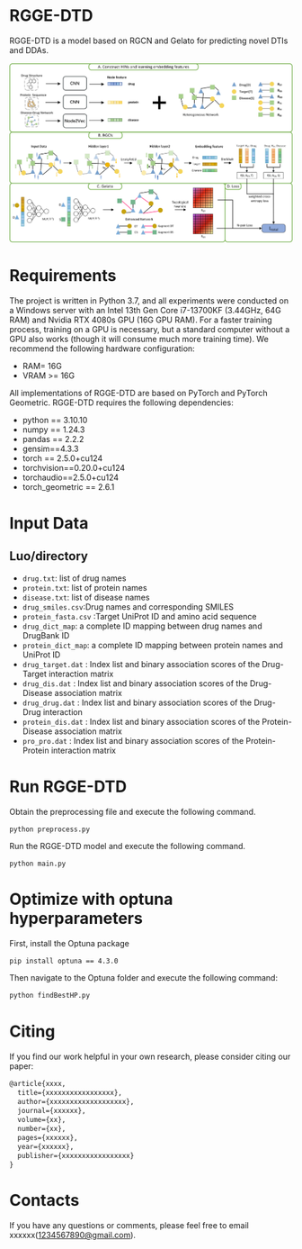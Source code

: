 # RGGE-DTD

RGGE-DTD is a model based on RGCN and Gelato for predicting novel DTIs and DDAs.

![image](./results/overview.png)

# Requirements

The project is written in Python 3.7, and all experiments were conducted on a Windows server with an Intel 13th Gen Core i7-13700KF (3.44GHz, 64G RAM) and Nvidia RTX 4080s GPU (16G GPU RAM). For a faster training process, training on a GPU is necessary, but a standard computer without a GPU also works (though it will consume much more training time). We recommend the following hardware configuration:  

- RAM= 16G
- VRAM >= 16G  

All implementations of RGGE-DTD are based on PyTorch and PyTorch Geometric. RGGE-DTD requires the following dependencies:

- python == 3.10.10
- numpy == 1.24.3
- pandas == 2.2.2
- gensim==4.3.3
- torch == 2.5.0+cu124
- torchvision==0.20.0+cu124
- torchaudio==2.5.0+cu124
- torch_geometric == 2.6.1

# Input Data

## Luo/directory

- `drug.txt`: list of drug names
- `protein.txt`: list of protein names
- `disease.txt`: list of disease names
- `drug_smiles.csv`:Drug names and corresponding SMILES
- `protein_fasta.csv` :Target UniProt ID and amino acid sequence
- `drug_dict_map`: a complete ID mapping between drug names and DrugBank ID
- `protein_dict_map`: a complete ID mapping between protein names and UniProt ID
- `drug_target.dat` 	: Index list and binary association scores of the Drug-Target interaction matrix
- `drug_dis.dat` 	: Index list and binary association scores of the Drug-Disease association matrix
- `drug_drug.dat` 		: Index list and binary association scores of the Drug-Drug interaction
- `protein_dis.dat` : Index list and binary association scores of the Protein-Disease association matrix
- `pro_pro.dat` : Index list and binary association scores of the Protein-Protein interaction  matrix

# Run RGGE-DTD

Obtain the preprocessing file and execute the following command.

```
python preprocess.py
```

Run the RGGE-DTD model and execute the following command.

```
python main.py
```

# Optimize with optuna hyperparameters

First, install the Optuna package
```bash
pip install optuna == 4.3.0
```
Then navigate to the Optuna folder and execute the following command:
```bash
python findBestHP.py
```

# Citing

If you find our work helpful in your own research, please consider citing our paper:

```
@article{xxxx,
  title={xxxxxxxxxxxxxxxxx},
  author={xxxxxxxxxxxxxxxxxxx},
  journal={xxxxxx},
  volume={xx},
  number={xx},
  pages={xxxxxx},
  year={xxxxxx},
  publisher={xxxxxxxxxxxxxxxxx}
}
```

# Contacts

If you have any questions or comments, please feel free to email xxxxxx(1234567890@gmail.com).


